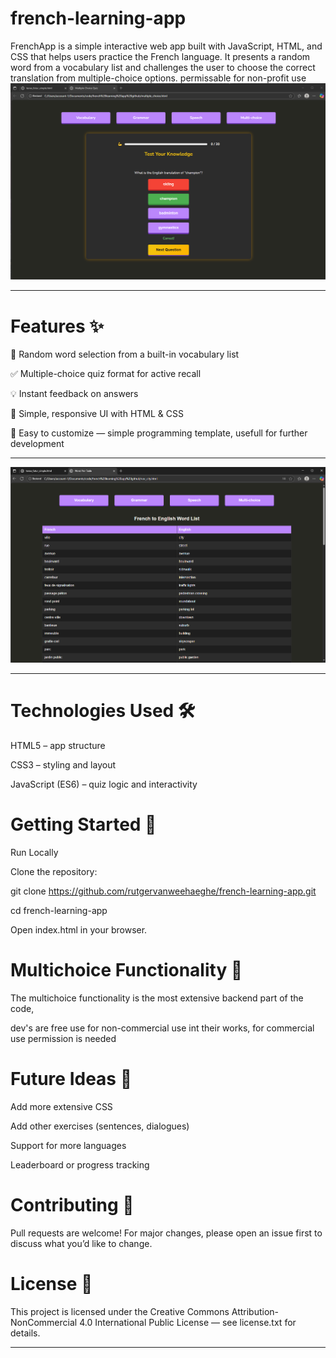 # french-learning-app

FrenchApp is a simple interactive web app built with JavaScript, HTML, and CSS that helps users practice the French language. It presents a random word from a vocabulary list and challenges the user to choose the correct translation from multiple-choice options.
permissable for non-profit use
![App Screenshot failed to load](https://github.com/rutgervanweehaeghe/french-learning-app/blob/main/frenchapp_multichoice.png)

---------------------------------------------------------------
 # Features ✨

🎲 Random word selection from a built-in vocabulary list

✅ Multiple-choice quiz format for active recall

💡 Instant feedback on answers

🎨 Simple, responsive UI with HTML & CSS

📂 Easy to customize — simple programming template, usefull for further development

---------------------------------------------------------------

![App Screenshot failed to load](https://github.com/rutgervanweehaeghe/french-learning-app/blob/main/frenchapp_voc.png)

---------------------------------------------------------------

# Technologies Used 🛠️ 

HTML5 – app structure

CSS3 – styling and layout

JavaScript (ES6) – quiz logic and interactivity



# Getting Started 🚀 
Run Locally

Clone the repository:

git clone https://github.com/rutgervanweehaeghe/french-learning-app.git

cd french-learning-app


Open index.html in your browser.


# Multichoice Functionality 🎯 

The multichoice functionality is the most extensive backend part of the code, 

dev's are free use for non-commercial use int their works, for commercial use permission is needed




# Future Ideas 🌟 

Add more extensive CSS 

Add other exercises (sentences, dialogues)

Support for more languages

Leaderboard or progress tracking



# Contributing 🤝 

Pull requests are welcome! For major changes, please open an issue first to discuss what you’d like to change.

# License 📜 

This project is licensed under the Creative Commons Attribution-NonCommercial 4.0 International Public
License — see license.txt
for details.

---------------------------------------------------------------------------


